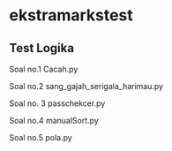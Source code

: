 # ekstramarkstest


## Test Logika

Soal no.1 Cacah.py


Soal no.2 sang_gajah_serigala_harimau.py


Soal no. 3 passchekcer.py


Soal no.4 manualSort.py


Soal no.5 pola.py

